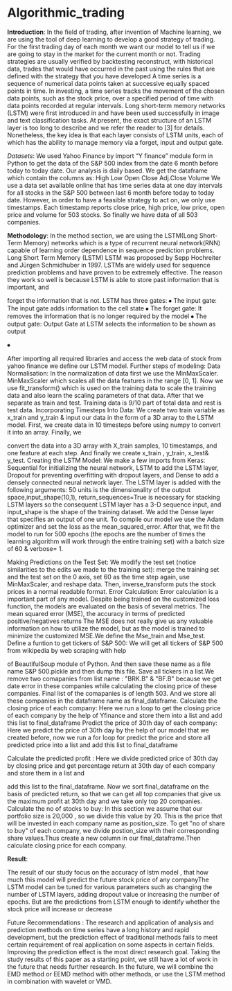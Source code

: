 # Algorithmic_trading
**Introduction**: 
In the field of trading, after invention of Machine learning, we 
are using the tool of deep learning to develop a good strategy of trading. 
For the first trading day of each month we want our model to tell us if 
we are going to stay in the market for the current month or not.
Trading strategies are usually verified by backtesting 
reconstruct, with historical data, trades that would have occurred in 
the past using the rules that are defined with the strategy that you 
have developed
A time series is a sequence of numerical data points 
taken at successive equally spaced points in time. In investing, a 
time series tracks the movement of the chosen data points, such as 
the stock price, over a specified period of time with data points 
recorded at regular intervals.
Long short-term memory networks (LSTM) were first 
introduced in and have been used successfully in image and text 
classification tasks. At present, the exact structure of an LSTM layer is too 
long to describe and we refer the reader to [3] for details. Nonetheless, the 
key idea is that each layer consists of LSTM units, each of which has the 
ability to manage memory via a forget, input and output gate.


*Datasets*:
We used Yahoo Finance by import “Y finance” module 
form in Python to get the data of the S&P 500 index from the date 6 
month before today to today date. Our analysis is daily based.
We get the dataframe which contain the columns as:
High Low Open Close Adj.Close Volume
We use a data set available online that has time series data at 
one day intervals for all stocks in the S&P 500 between last 6 month before 
today to today date. However, in order to have a feasible strategy to act on, 
we only use timestamps. Each timestamp reports close price, high price, 
low price, open price and volume for 503 stocks. So finally we have data of 
all 503 companies.


**Methodology**: 
In the method section, we are using the LSTM(Long 
Short-Term Memory) networks which is a type of recurrent neural 
network(RNN) capable of learning order dependence in sequence 
prediction problems.
Long Short Term Memory (LSTM)
LSTM was proposed by Sepp Hochreiter and Jürgen 
Schmidhuber in 1997.
LSTMs are widely used for sequence prediction problems and have 
proven to be extremely effective. The reason they work so well is 
because LSTM is able to store past information that is important, and 

forget the information that is not. LSTM has three gates:
⦁ The input gate: The input gate adds information to the cell state
⦁ The forget gate: It removes the information that is no longer 
required by the model
⦁ The output gate: Output Gate at LSTM selects the information to 
be shown as output

⦁ 

After importing all required libraries and access the web data of stock 
from yahoo finance we define our LSTM model. 
Further steps of modeling: 
Data Normalisation: 
In the normalization of data first we use the MinMaxScaler.
MinMaxScaler which scales all the data features in the range 
[0, 1]. Now we use fit_transform() which is used on the training 
data to scale the training data and also learn the scaling parameters 
of that data. After that we separate as train and test. Training data is 
9/10 part of total data and rest is test data.
Incorporating Timesteps Into Data: 
We create two train variable as x_train and y_train & input our 
data in the form of a 3D array to the LSTM model. First, we create data in 
10 timesteps before using numpy to convert it into an array. Finally, we 

convert the data into a 3D array with X_train samples, 10 timestamps, and 
one feature at each step. And finally we create x_train , y_train, x_test& 
y_test. 
Creating the LSTM Model: 
We make a few imports from Keras: Sequential for initializing the 
neural network, LSTM to add the LSTM layer, Dropout for preventing 
overfitting with dropout layers, and Dense to add a densely connected 
neural network layer.
The LSTM layer is added with the following arguments: 50 units is the 
dimensionality of the output space,input_shape(10,1), 
return_sequences=True is necessary for stacking LSTM layers so the 
consequent LSTM layer has a 3-D sequence input, and input_shape is the 
shape of the training dataset. 
 We add the Dense layer that specifies an output of one unit. To 
compile our model we use the Adam optimizer and set the loss as the 
mean_squared_error. After that, we fit the model to run for 500 epochs 
(the epochs are the number of times the learning algorithm will work 
through the entire training set) with a batch size of 60 & verbose= 1.

Making Predictions on the Test Set: 
We modify the test set (notice similarities to the 
edits we made to the training set): merge the training set and the test set 
on the 0 axis, set 60 as the time step again, use MinMaxScaler, and reshape 
data. Then, inverse_transform puts the stock prices in a normal readable 
format.
Error Calculation:
Error calculation is a important part of any model. 
Despite being trained on the customized loss function, the models are 
evaluated on the basis of several metrics. The mean squared error (MSE), 
the accuracy in terms of predicted positive/negatives returns The MSE does 
not really give us any valuable information on how to utilize the model, but 
as the model is trained to minimize the customized MSE.We define the 
Mse_train and Mse_test. 
Define a funtion to get tickers of S&P 500:
We will get all tickers of S&P 500 from wikipedia by web scraping with help 

of BeautifulSoup module of Python. And then save these name as a file 
name S&P 500.pickle and then dump this file. Save all tickers in a list.We 
remove two comapanies from list name : "BRK.B" & "BF.B" because we get 
date error in these companies while calculating the closing price of these 
companies. Final list of the comapanies is of length 503. And we store all 
these companies in the dataframe name as final_dataframe. 
Calculate the closing price of each company:
Here we run a loop to get the closing price of each company by the help of 
Yfinance and store them into a list and add this list to final_dataframe
Predict the price of 30th day of each company:
Here we predict the price of 30th day by the help of our model that we 
created before, now we run a for loop for predict the price and store all 
predicted price into a list and add this list to final_dataframe

Calculate the predicted profit :
Here we divide predicted price of 30th day by closing price and get 
percentage return at 30th day of each company and store them in a list and 

add this list to the final_dataframe. Now we sort final_dataframe on the 
basis of predicted return, so that we can get all top companies that give us 
the maximum profit at 30th day and we take only top 20 companies. 
Calculate the no of stocks to buy: 
In this section we assume that our portfolio size is 20,000 , so we divide this 
value by 20. This is the price that will be invested in each company name as 
position_size. To get "no of share to buy" of each company, we divide 
postion_size with their corresponding share values.Thus create a new 
column in our final_dataframe.Then calculate closing price for each 
company.

**Result**: 

The result of our study focus on the accuracy of lstm model , 
that how much this model will predict the future stock price of any 
companyThe LSTM model can be tuned for various parameters such as 
changing the number of LSTM layers, adding dropout value or increasing 
the number of epochs. But are the predictions from LSTM enough to 
identify whether the stock price will increase or decrease


Future Recommendations :
The research and application of analysis and prediction 
methods on time series have a long history and rapid development, but the 
prediction effect of traditional methods fails to meet certain requirement 
of real application on some aspects in certain fields. Improving the 
prediction effect is the most direct research goal. Taking the study results 
of this paper as a starting point, we still have a lot of work in the future that 
needs further research. In the future, we will combine the EMD method or 
EEMD method with other methods, or use the LSTM method in 
combination with wavelet or VMD.
